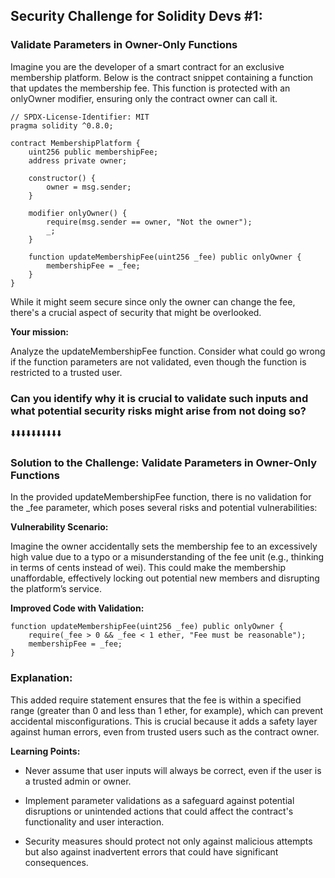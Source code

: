 ## Security Challenge for Solidity Devs #1:
### Validate Parameters in Owner-Only Functions

Imagine you are the developer of a smart contract for an exclusive membership platform. Below is the contract snippet containing a function that updates the membership fee. This function is protected with an onlyOwner modifier, ensuring only the contract owner can call it.

```solidity
// SPDX-License-Identifier: MIT
pragma solidity ^0.8.0;

contract MembershipPlatform {
    uint256 public membershipFee;
    address private owner;

    constructor() {
        owner = msg.sender;
    }

    modifier onlyOwner() {
        require(msg.sender == owner, "Not the owner");
        _;
    }

    function updateMembershipFee(uint256 _fee) public onlyOwner {
        membershipFee = _fee;
    }
}
```

While it might seem secure since only the owner can change the fee, there's a crucial aspect of security that might be overlooked.

**Your mission:** 

Analyze the updateMembershipFee function. Consider what could go wrong if the function parameters are not validated, even though the function is restricted to a trusted user. 

### Can you identify why it is crucial to validate such inputs and what potential security risks might arise from not doing so?

:arrow_down::arrow_down::arrow_down::arrow_down::arrow_down::arrow_down::arrow_down::arrow_down::arrow_down::arrow_down:

### Solution to the Challenge: Validate Parameters in Owner-Only Functions

In the provided updateMembershipFee function, there is no validation for the _fee parameter, which poses several risks and potential vulnerabilities:

**Vulnerability Scenario:**

Imagine the owner accidentally sets the membership fee to an excessively high value due to a typo or a misunderstanding of the fee unit (e.g., thinking in terms of cents instead of wei). This could make the membership unaffordable, effectively locking out potential new members and disrupting the platform’s service.

**Improved Code with Validation:**

```solidity
function updateMembershipFee(uint256 _fee) public onlyOwner {
    require(_fee > 0 && _fee < 1 ether, "Fee must be reasonable");
    membershipFee = _fee;
}
```

### Explanation:

This added require statement ensures that the fee is within a specified range (greater than 0 and less than 1 ether, for example), which can prevent accidental misconfigurations. This is crucial because it adds a safety layer against human errors, even from trusted users such as the contract owner.

**Learning Points:**

- Never assume that user inputs will always be correct, even if the user is a trusted admin or owner.
  
- Implement parameter validations as a safeguard against potential disruptions or unintended actions that could affect the contract's functionality and user interaction.
  
- Security measures should protect not only against malicious attempts but also against inadvertent errors that could have significant consequences.
